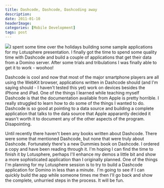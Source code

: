 ```yaml
---
title: Dashcode, Dashcode, Dashcoding away
description: 
date: 2011-01-10
headerImage: 
categories: [Mobile Development]
tags: post
---
```


![](images/stories/dashcode_dummies.jpg)I spent some time over the holidays building some sample applications for my Lotusphere presentation. I finally got the time to spend some quality time with Dashcode and build a couple of applications that get their data from a Domino server. After some trials and tribulations I was finally able to get it to work - woohoo! 

Dashcode is cool and now that most of the major smartphone players are all using the WebKit browser, applications written in Dashcode should (and I'm saying should - I haven't tested this yet) work on devices besides the iPhone and iPad. One of the things I learned while teaching myself Dashcode is that the documentation available from Apple is pretty horrible. I really struggled to learn how to do some of the things I wanted to do. Dashcode is so good at pointing to a data source and building a complete application that talks to the data source that Apple apparantly decided it wasn't worth it to document any of the other aspects of the program. Disapointing.

Until recently there haven't been any books written about Dashcode. There were some that mentioned Dashcode, but none that were truly about Dashcode. Fortunately there's a new Dummies book on Dashcode. I ordered a copy and have been reading through it. I'm hoping I can find the time to finish it by Lotusphere, perhaps I'll enhance my demos a little bit and show a more sophisticated application than I originally planned. One of the things I'm planning for my Lotusphere session is to try to build a Dashcode application for Domino in less than a minute.  I'm going to see if I can quickly build the app while someone times me then I'll go back and show the complete, unhurried steps in the process. It will be fun.
